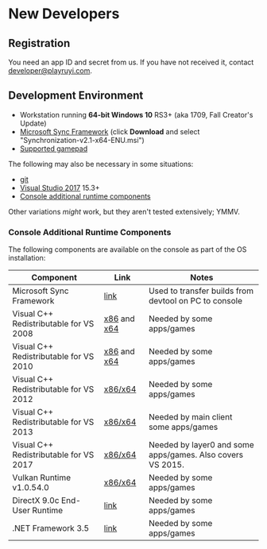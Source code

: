 # New Developers

## Registration

You need an app ID and secret from us.  If you have not received it, contact developer@playruyi.com.

## Development Environment

- Workstation running __64-bit Windows 10__ RS3+ (aka 1709, Fall Creator's Update)
- [Microsoft Sync Framework](https://www.microsoft.com/en-us/download/details.aspx?id=19502) (click __Download__ and select "Synchronization-v2.1-x64-ENU.msi")
- [Supported gamepad](input.md#supported-devices)

The following may also be necessary in some situations:

- [git](https://git-scm.com/)
- [Visual Studio 2017](https://www.visualstudio.com/vs/community/) 15.3+
- [Console additional runtime components](#console-additional-runtime-components)

Other variations _might_ work, but they aren't tested extensively; YMMV.

### Console Additional Runtime Components

The following components are available on the console as part of the OS installation:

| Component | Link | Notes
|-|-|-
Microsoft Sync Framework | [link](https://www.microsoft.com/en-us/download/details.aspx?id=19502) | Used to transfer builds from devtool on PC to console
Visual C++ Redistributable for VS 2008 | [x86](https://www.microsoft.com/en-us/download/details.aspx?id=29) and [x64](https://www.microsoft.com/en-us/download/details.aspx?id=15336) | Needed by some apps/games
Visual C++ Redistributable for VS 2010 | [x86](https://www.microsoft.com/en-us/download/details.aspx?id=5555) and [x64](https://www.microsoft.com/en-us/download/details.aspx?id=14632) | Needed by some apps/games
Visual C++ Redistributable for VS 2012 | [x86/x64](https://www.microsoft.com/en-us/download/details.aspx?id=30679) | Needed by some apps/games
Visual C++ Redistributable for VS 2013 | [x86/x64](https://www.microsoft.com/en-us/download/details.aspx?id=40784) | Needed by main client some apps/games
Visual C++ Redistributable for VS 2017 | [x86/x64](https://go.microsoft.com/fwlink/?LinkId=746572) | Needed by layer0 and some apps/games.  Also covers VS 2015.
Vulkan Runtime v1.0.54.0 | [x86/x64](https://vulkan.lunarg.com/sdk/home) | Needed by some apps/games
DirectX 9.0c End-User Runtime | [link](https://www.microsoft.com/en-us/download/details.aspx?id=34429) | Needed by some apps/games
.NET Framework 3.5 | [link](https://www.microsoft.com/en-us/download/details.aspx?id=22) | Needed by some apps/games
